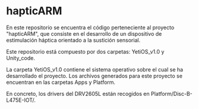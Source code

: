# hapticARM
En este repositorio se encuentra el código perteneciente al proyecto "hapticARM", que consiste en el desarrollo de un dispositivo de estimulación háptica orientado a la sustición sensorial.

Este repositorio está compuesto por dos carpetas: YetiOS_v1.0 y Unity_code.

La carpeta YetiOS_v1.0 contiene el sistema operativo sobre el cual se ha desarrollado el proyecto.
Los archivos generados para este proyecto se encuentran en las carpetas Apps y Platform.

En concreto, los drivers del DRV2605L están recogidos en Platform/Disc-B-L475E-IOT/.


